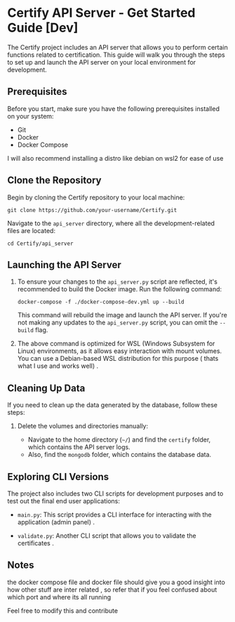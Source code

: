 ﻿# Certify API Server - Get Started Guide [Dev]

The Certify project includes an API server that allows you to perform certain functions related to certification. This guide will walk you through the steps to set up and launch the API server on your local environment for development.

## Prerequisites

Before you start, make sure you have the following prerequisites installed on your system:

-   Git
-   Docker
-   Docker Compose

I will also recommend installing a distro like debian on wsl2 for ease of use

## Clone the Repository

Begin by cloning the Certify repository to your local machine:

`git clone https://github.com/your-username/Certify.git` 

Navigate to the `api_server` directory, where all the development-related files are located:

`cd Certify/api_server` 

## Launching the API Server

1.  To ensure your changes to the `api_server.py` script are reflected, it's recommended to build the Docker image. Run the following command:
    
    `docker-compose -f ./docker-compose-dev.yml up --build` 
    
    This command will rebuild the image and launch the API server. If you're not making any updates to the `api_server.py` script, you can omit the `--build` flag.
    
2.  The above command is optimized for WSL (Windows Subsystem for Linux) environments, as it allows easy interaction with mount volumes. You can use a Debian-based WSL distribution for this purpose ( thats what I use and works well) .
    

## Cleaning Up Data

If you need to clean up the data generated by the database, follow these steps:

1.  Delete the volumes and directories manually:
    
    -   Navigate to the home directory (`~/`) and find the `certify` folder, which contains the API server logs.
    -   Also, find the `mongodb` folder, which contains the database data.

## Exploring CLI Versions

The project also includes two CLI scripts for development purposes and to test out the final end user applications:

-   `main.py`: This script provides a CLI interface for interacting with the application (admin panel) .
    
-   `validate.py`: Another CLI script that allows you to validate the certificates .

## Notes
the docker compose file and docker file should give you a good insight into how other stuff are inter related , so refer that if you feel confused about which port and where its all running

Feel free to modify this and contribute
